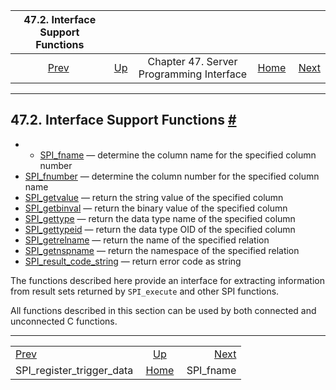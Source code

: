 

|                    47.2. Interface Support Functions                    |                                                           |                                          |                                                       |                                         |
| :---------------------------------------------------------------------: | :-------------------------------------------------------- | :--------------------------------------: | ----------------------------------------------------: | --------------------------------------: |
| [Prev](spi-spi-register-trigger-data.html "SPI_register_trigger_data")  | [Up](spi.html "Chapter 47. Server Programming Interface") | Chapter 47. Server Programming Interface | [Home](index.html "PostgreSQL 17devel Documentation") |  [Next](spi-spi-fname.html "SPI_fname") |

***

## 47.2. Interface Support Functions [#](#SPI-INTERFACE-SUPPORT)

  * *   [SPI\_fname](spi-spi-fname.html) — determine the column name for the specified column number
  * [SPI\_fnumber](spi-spi-fnumber.html) — determine the column number for the specified column name
  * [SPI\_getvalue](spi-spi-getvalue.html) — return the string value of the specified column
  * [SPI\_getbinval](spi-spi-getbinval.html) — return the binary value of the specified column
  * [SPI\_gettype](spi-spi-gettype.html) — return the data type name of the specified column
  * [SPI\_gettypeid](spi-spi-gettypeid.html) — return the data type OID of the specified column
  * [SPI\_getrelname](spi-spi-getrelname.html) — return the name of the specified relation
  * [SPI\_getnspname](spi-spi-getnspname.html) — return the namespace of the specified relation
  * [SPI\_result\_code\_string](spi-spi-result-code-string.html) — return error code as string

The functions described here provide an interface for extracting information from result sets returned by `SPI_execute` and other SPI functions.

All functions described in this section can be used by both connected and unconnected C functions.

***

|                                                                         |                                                           |                                         |
| :---------------------------------------------------------------------- | :-------------------------------------------------------: | --------------------------------------: |
| [Prev](spi-spi-register-trigger-data.html "SPI_register_trigger_data")  | [Up](spi.html "Chapter 47. Server Programming Interface") |  [Next](spi-spi-fname.html "SPI_fname") |
| SPI\_register\_trigger\_data                                            |   [Home](index.html "PostgreSQL 17devel Documentation")   |                              SPI\_fname |
